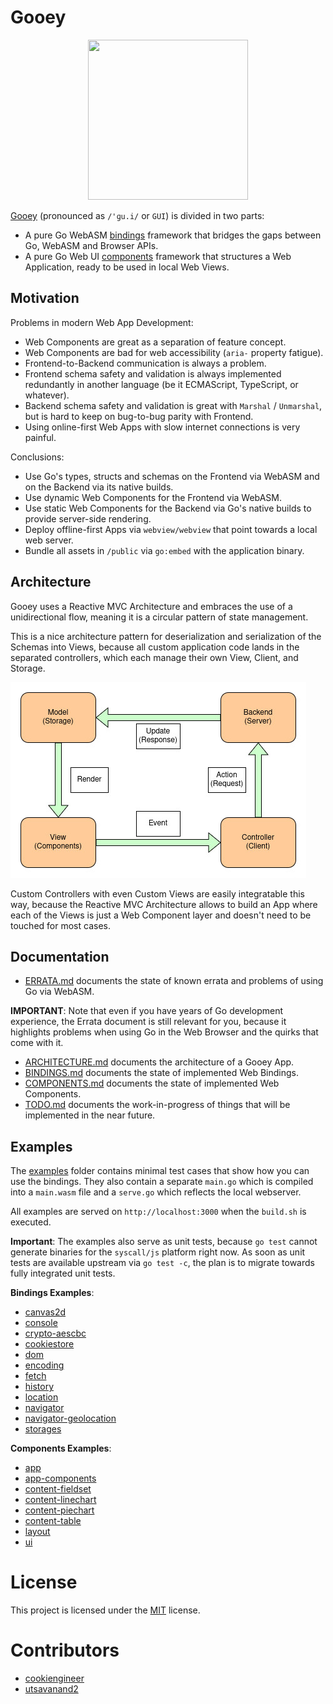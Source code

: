 
# Gooey

<p align="center">
    <img width="256" height="256" src="https://raw.githubusercontent.com/cookiengineer/gooey/master/assets/gooey.jpg">
</p>

[Gooey](https://github.com/cookiengineer/gooey) (pronounced as `/'ɡu.i/` or `GUI`) is divided in two parts:

- A pure Go WebASM [bindings](/bindings) framework that bridges the gaps between Go, WebASM and Browser APIs.
- A pure Go Web UI [components](/components) framework that structures a Web Application, ready to be used in local Web Views.


## Motivation

Problems in modern Web App Development:

- Web Components are great as a separation of feature concept.
- Web Components are bad for web accessibility (`aria-` property fatigue).
- Frontend-to-Backend communication is always a problem.
- Frontend schema safety and validation is always implemented redundantly in another language (be it ECMAScript, TypeScript, or whatever).
- Backend schema safety and validation is great with `Marshal` / `Unmarshal`, but is hard to keep on bug-to-bug parity with Frontend.
- Using online-first Web Apps with slow internet connections is very painful.

Conclusions:

- Use Go's types, structs and schemas on the Frontend via WebASM and on the Backend via its native builds.
- Use dynamic Web Components for the Frontend via WebASM.
- Use static Web Components for the Backend via Go's native builds to provide server-side rendering.
- Deploy offline-first Apps via `webview/webview` that point towards a local web server.
- Bundle all assets in `/public` via `go:embed` with the application binary.


## Architecture

Gooey uses a Reactive MVC Architecture and embraces the use of a unidirectional
flow, meaning it is a circular pattern of state management.

This is a nice architecture pattern for deserialization and serialization of the
Schemas into Views, because all custom application code lands in the separated
controllers, which each manage their own View, Client, and Storage.

![Reactive MVC Architecture](/assets/reactive-mvc.jpg)

Custom Controllers with even Custom Views are easily integratable this way, because
the Reactive MVC Architecture allows to build an App where each of the Views is
just a Web Component layer and doesn't need to be touched for most cases.


## Documentation

- [ERRATA.md](/docs/ERRATA.md) documents the state of known errata and problems of using Go via WebASM.

**IMPORTANT**: Note that even if you have years of Go development experience, the Errata
document is still relevant for you, because it highlights problems when using Go in the
Web Browser and the quirks that come with it.

- [ARCHITECTURE.md](/docs/ARCHITECTURE.md) documents the architecture of a Gooey App.
- [BINDINGS.md](/docs/BINDINGS.md) documents the state of implemented Web Bindings.
- [COMPONENTS.md](/docs/COMPONENTS.md) documents the state of implemented Web Components.
- [TODO.md](/docs/TODO.md) documents the work-in-progress of things that will be implemented in the near future.


## Examples

The [examples](/examples) folder contains minimal test cases that show how you can
use the bindings. They also contain a separate `main.go` which is compiled into a
`main.wasm` file and a `serve.go` which reflects the local webserver.

All examples are served on `http://localhost:3000` when the `build.sh` is executed.

**Important**: The examples also serve as unit tests, because `go test` cannot generate
binaries for the `syscall/js` platform right now. As soon as unit tests are available
upstream via `go test -c`, the plan is to migrate towards fully integrated unit tests.

**Bindings Examples**:

- [canvas2d](/examples/bindings/canvas2d)
- [console](/examples/bindings/console)
- [crypto-aescbc](/examples/bindings/crypto-aescbc)
- [cookiestore](/examples/bindings/cookiestore)
- [dom](/examples/bindings/dom)
- [encoding](/examples/bindings/encoding)
- [fetch](/examples/bindings/fetch)
- [history](/examples/bindings/history)
- [location](/examples/bindings/location)
- [navigator](/examples/bindings/navigator)
- [navigator-geolocation](/examples/bindings/navigator-geolocation)
- [storages](/examples/bindings/storages)

**Components Examples**:

- [app](/examples/components/app)
- [app-components](/examples/components/app-components)
- [content-fieldset](/examples/components/content-fieldset)
- [content-linechart](/examples/components/content-linechart)
- [content-piechart](/examples/components/content-piechart)
- [content-table](/examples/components/content-table)
- [layout](/examples/components/layout)
- [ui](/examples/components/ui)


# License

This project is licensed under the [MIT](./LICENSE.txt) license.


# Contributors

- [cookiengineer](https://github.com/cookiengineer)
- [utsavanand2](https://github.com/utsavanand2)

